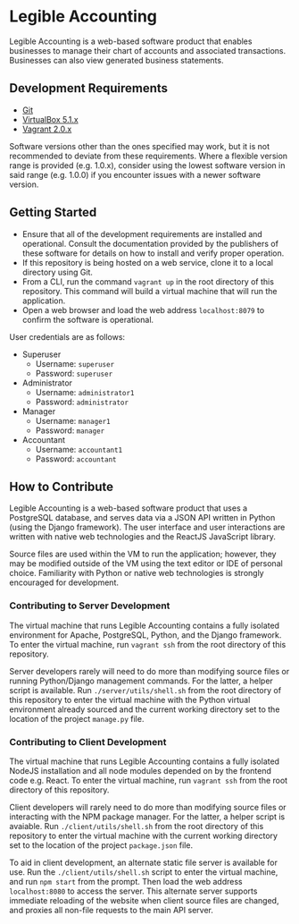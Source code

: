 # Legible Accounting

Legible Accounting is a web-based software product that enables businesses to
manage their chart of accounts and associated transactions. Businesses can also
view generated business statements.

## Development Requirements

* [Git](https://git-scm.com/)
* [VirtualBox 5.1.x](https://www.virtualbox.org/)
* [Vagrant 2.0.x](https://www.vagrantup.com/)

Software versions other than the ones specified may work, but it is not
recommended to deviate from these requirements. Where a flexible version range
is provided (e.g. 1.0.x), consider using the lowest software version in said
range (e.g. 1.0.0) if you encounter issues with a newer software version.

## Getting Started

* Ensure that all of the development requirements are installed and
  operational. Consult the documentation provided by the publishers of these
  software for details on how to install and verify proper operation.
* If this repository is being hosted on a web service, clone it to a local
  directory using Git.
* From a CLI, run the command `vagrant up` in the root directory of this
  repository. This command will build a virtual machine that will run the
  application.
* Open a web browser and load the web address `localhost:8079` to confirm the
  software is operational.

User credentials are as follows:
* Superuser
  - Username: `superuser`
  - Password: `superuser`
* Administrator
  - Username: `administrator1`
  - Password: `administrator`
* Manager
  - Username: `manager1`
  - Password: `manager`
* Accountant
  - Username: `accountant1`
  - Password: `accountant`

## How to Contribute

Legible Accounting is a web-based software product that uses a PostgreSQL
database, and serves data via a JSON API written in Python (using the Django
framework). The user interface and user interactions are written with native
web technologies and the ReactJS JavaScript library.

Source files are used within the VM to run the application; however, they may
be modified outside of the VM using the text editor or IDE of personal choice.
Familiarity with Python or native web technologies is strongly encouraged for
development.

### Contributing to Server Development

The virtual machine that runs Legible Accounting contains a fully isolated
environment for Apache, PostgreSQL, Python, and the Django framework. To enter
the virtual machine, run `vagrant ssh` from the root directory of this
repository.

Server developers rarely will need to do more than modifying source files or
running Python/Django management commands. For the latter, a helper script is
available. Run `./server/utils/shell.sh` from the root directory of this
repository to enter the virtual machine with the Python virtual environment
already sourced and the current working directory set to the location of the
project `manage.py` file.

### Contributing to Client Development

The virtual machine that runs Legible Accounting contains a fully isolated
NodeJS installation and all node modules depended on by the frontend code
e.g. React. To enter the virtual machine, run `vagrant ssh` from the root
directory of this repository.

Client developers will rarely need to do more than modifying source files or
interacting with the NPM package manager. For the latter, a helper script is
avaiable. Run `./client/utils/shell.sh` from the root directory of this
repository to enter the virtual machine with the current working directory set
to the location of the project `package.json` file.

To aid in client development, an alternate static file server is available for
use. Run the `./client/utils/shell.sh` script to enter the virtual machine, and
run `npm start` from the prompt. Then load the web address `localhost:8080` to
access the server. This alternate server supports immediate reloading of the
website when client source files are changed, and proxies all non-file
requests to the main API server.
